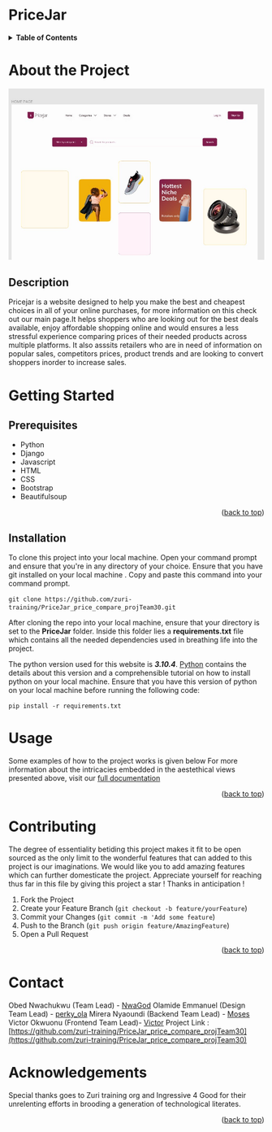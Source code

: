 <div id = "top"></div>

# PriceJar

<!-- TABLE OF CONTENTS -->
<details>
  <summary><strong>Table of Contents</strong></summary>
  <ol>
    <li>
      <a href="#about-the-project">About the Project</a>
      <ul>
        <li><a href="#description">Description</a></li>
      </ul>
    </li>
    <li>
      <a href="#getting-started">Getting Started</a>
      <ul>
        <li><a href="#prerequisites">Prerequisites</a></li>
        <li><a href="#installation">Installation</a></li>
      </ul>
    </li>
    <li><a href="#usage">Usage</a></li>
    <li><a href="#contributing">Contributing</a></li>
    <li><a href="#contact">Contact</a></li>
    <li><a href="#acknowledgments">Acknowledgments</a></li>
  </ol>
</details>

# About the Project
![Home](https://github.com/zuri-training/PriceJar_price_compare_projTeam30/blob/main/homepage.JPG)
## Description 
Pricejar is a website designed to help you make the best and cheapest choices in all of your online purchases, for more information on this check out our main page.It helps shoppers who are looking out for the best deals available, enjoy affordable shopping online and would ensures a less stressful experience comparing prices of their needed products across multiple platforms.
It also asssits retailers who are in need of information on popular sales, competitors prices, product trends and are looking to convert shoppers inorder to increase sales. 

# Getting Started
## Prerequisites
 - Python
 - Django
 - Javascript
 - HTML
 - CSS
 - Bootstrap
 - Beautifulsoup
 
 <p align="right">(<a href="#top">back to top</a>)</p>
 
## Installation
To clone this project into your local machine. Open your command prompt and ensure that you're in any directory of your choice. Ensure that you have git installed on your local machine . Copy and paste this command into your command prompt. 
```
git clone https://github.com/zuri-training/PriceJar_price_compare_projTeam30.git
```
After cloning the repo into your local machine, ensure that your directory is set to the **PriceJar**  folder. Inside this folder lies a **requirements.txt** file which contains all the needed dependencies used in breathing life into the project. 

The python version used for this website is **_3.10.4_**. [Python](www.python.org/downloads) contains the details about this version and a comprehensible tutorial on how to install python on your local machine. Ensure that you have this version of python on your local machine before running the following code: 

```
pip install -r requirements.txt
```
# Usage
Some examples of how to the project works is given below 
For more information about the intricacies embedded in the aestethical views presented above, visit our [full documentation ](https://docs.google.com/document/d/10J00hqO47xMX0zim5sT4b4InULSyD2A4T1RIMesly-A/edit)

<p align="right">(<a href="#top">back to top</a>)</p>

# Contributing 
The degree of essentiality betiding this project makes it fit to be open sourced as the only limit to the wonderful features that can added to this project is our imaginations. We would like you to add amazing features which can further domesticate the project. Appreciate yourself for reaching thus far in this file by giving this project a star ! Thanks in anticipation !
 
1. Fork the Project
2. Create your Feature Branch (`git checkout -b feature/yourFeature`)
3. Commit your Changes (`git commit -m 'Add some feature`)
4. Push to the Branch (`git push origin feature/AmazingFeature`)
5. Open a Pull Request

<p align="right">(<a href="#top">back to top</a>)</p>

# Contact 
Obed Nwachukwu (Team Lead) - [NwaGod](twitter.com/NwaGod)
Olamide Emmanuel (Design Team Lead) - [perky_ola](twitter.come/perky_ola)
Mirera Nyaoundi  (Backend Team Lead) - [Moses](twitter.com/moses)
Victor Okwuonu   (Frontend Team Lead)- [Victor](twitter.com/victor)
Project Link : [https://github.com/zuri-training/PriceJar_price_compare_projTeam30](https://github.com/zuri-training/PriceJar_price_compare_projTeam30)

# Acknowledgements 
Special thanks goes to Zuri training org and Ingressive 4 Good for their unrelenting efforts in brooding a generation of technological literates. 
<p align="right">(<a href="#top">back to top</a>)</p>
